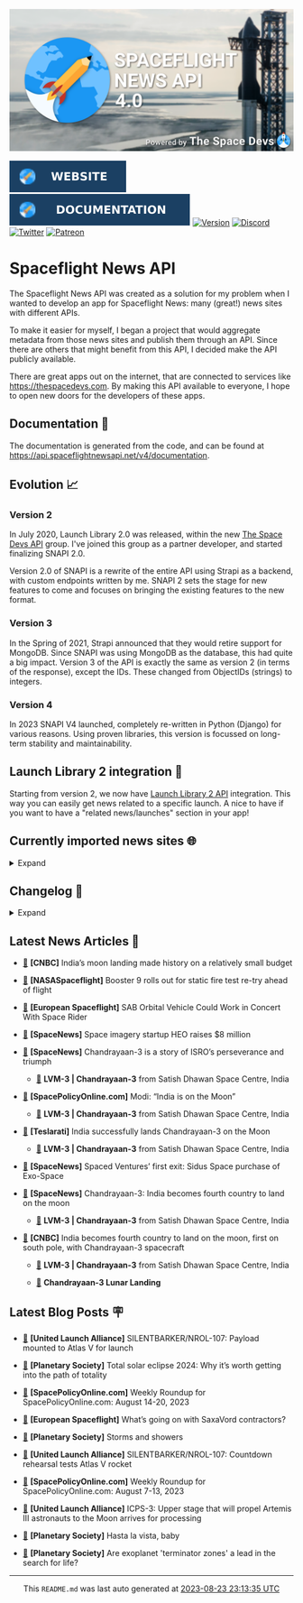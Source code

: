 ![Cover](https://raw.githubusercontent.com/TheSpaceDevs/spaceflightnewsapi/main/.github/profile/assets/snapi_poster.png)

[![Website](https://raw.githubusercontent.com/TheSpaceDevs/spaceflightnewsapi/main/.github/profile/assets/badge_snapi_website.svg)](https://spaceflightnewsapi.net/)
[![Documentation](https://raw.githubusercontent.com/TheSpaceDevs/spaceflightnewsapi/main/.github/profile/assets/badge_snapi_doc.svg)](https://api.spaceflightnewsapi.net/v4/docs)
[![Version](https://img.shields.io/github/v/release/TheSpaceDevs/spaceflightnewsapi?style=for-the-badge)](https://github.com/TheSpaceDevs/spaceflightnewsapi/releases/tag/v4.0.4)
[![Discord](https://img.shields.io/badge/Discord-%237289DA.svg?style=for-the-badge&logo=discord&logoColor=white)](https://discord.gg/p7ntkNA)
[![Twitter](https://img.shields.io/badge/Twitter-%231DA1F2.svg?style=for-the-badge&logo=Twitter&logoColor=white)](https://twitter.com/the_snapi)
[![Patreon](https://img.shields.io/badge/Patreon-F96854?style=for-the-badge&logo=patreon&logoColor=white)](https://www.patreon.com/TheSpaceDevs)

# Spaceflight News API

The Spaceflight News API was created as a solution for my problem when I wanted to develop an app for Spaceflight News: many (great!) news sites with different APIs.

To make it easier for myself, I began a project that would aggregate metadata from those news sites and publish them through an API. Since there are others that might benefit from this API, I decided make the API publicly available.

There are great apps out on the internet, that are connected to services like <https://thespacedevs.com>. By making this API available to everyone, I hope to open new doors for the developers of these apps.

## Documentation 📖

The documentation is generated from the code, and can be found at <https://api.spaceflightnewsapi.net/v4/documentation>.

## Evolution 📈

### Version 2

In July 2020, Launch Library 2.0 was released, within the new <a href="https://thespacedevs.com">The Space Devs API</a> group. I've joined this group as a partner developer, and started finalizing SNAPI 2.0.

Version 2.0 of SNAPI is a rewrite of the entire API using Strapi as a backend, with custom endpoints written by me.
SNAPI 2 sets the stage for new features to come and focuses on bringing the existing features to the new format.

### Version 3

In the Spring of 2021, Strapi announced that they would retire support for MongoDB. Since SNAPI was using MongoDB as the database, this had quite a big impact.
Version 3 of the API is exactly the same as version 2 (in terms of the response), except the IDs. These changed from ObjectIDs (strings) to integers.

### Version 4
In 2023 SNAPI V4 launched, completely re-written in Python (Django) for various reasons.
Using proven libraries, this version is focussed on long-term stability and maintainability.

## Launch Library 2 integration 🚀

Starting from version 2, we now have <a href="https://thespacedevs.com/llapi">Launch Library 2 API</a> integration. This way you can easily get news related to a specific launch.
A nice to have if you want to have a "related news/launches" section in your app!

## Currently imported news sites 🌐

<details>
<summary>Expand</summary>

- AmericaSpace
- Arstechnica
- Blue Origin
- CNBC
- ESA
- ElonX
- Euronews
- European Spaceflight
- Jet Propulsion Laboratory
- NASA
- NASASpaceflight
- National Geographic
- National Space Society
- Phys
- Planetary Society
- Reuters
- Space.com
- SpaceFlight Insider
- SpaceNews
- SpacePolicyOnline.com
- SpaceX
- Spaceflight Now
- SyFy
- TechCrunch
- Teslarati
- The Drive
- The Japan Times
- The Launch Pad
- The National
- The New York Times
- The Space Devs
- The Space Review
- The Verge
- The Wall Street Journal
- United Launch Alliance
- Virgin Galactic


</details>

## Changelog 📝
<details>
<summary>Expand</summary>

# V4.0.0

- Rewritten in Python and Django.

# V3.4.0

- Package updates
- Sentry fixes

# V3.0.0

- Package updates

### V3.2.0

- Various Sentry issues fixed

### V3.1.0

- Strapi updates
- Sentry updates
- Admin interface updates

### V3.0.0

- Switch to use Postgres as database

### V2.3.0

- The lost "article per (LL2) event" endpoint is back
- Changed the G4L logo on the site
- Added Sentry again, via the new Strapi plugin
- Changed from amqplib to amqp-connection-manager
- Updated to Strapi 3.5.3

### v2.2.0

- Dependency updates
- Code cleanup
- Admin side of things

### v2.1.0

- Backend changes on how new content is processed
- Package updates

### v2.0.0

- Complete rewrite of the app, focusing on existing features

</details>



## Latest News Articles 📰
- <a href="https://www.cnbc.com/2023/08/23/india-chandrayaan-3-moon-landing-came-at-small-cost.html" >🔗</a> **[CNBC]** India’s moon landing made history on a relatively small budget


- <a href="https://www.nasaspaceflight.com/2023/08/booster9_staticfireattempt2/" >🔗</a> **[NASASpaceflight]** Booster 9 rolls out for static fire test re-try ahead of flight


- <a href="https://europeanspaceflight.com/sab-orbital-vehicle-could-work-in-concert-with-space-rider/" >🔗</a> **[European Spaceflight]** SAB Orbital Vehicle Could Work in Concert With Space Rider


- <a href="https://spacenews.com/space-imagery-startup-heo-raises-8-million/" >🔗</a> **[SpaceNews]** Space imagery startup HEO raises $8 million


- <a href="https://spacenews.com/chandrayaan-3-is-a-story-of-isros-perseverance-and-triumph/" >🔗</a> **[SpaceNews]** Chandrayaan-3 is a story of ISRO’s perseverance and triumph


  - <a href="https://go4liftoff.com/launch/id/78f7c31d-4f29-482a-96d1-390b460a0a02" >🚀</a> **LVM-3 | Chandrayaan-3** from Satish Dhawan Space Centre, India



- <a href="https://spacepolicyonline.com/news/modi-india-is-on-the-moon/" >🔗</a> **[SpacePolicyOnline.com]** Modi: “India is on the Moon”


  - <a href="https://go4liftoff.com/launch/id/78f7c31d-4f29-482a-96d1-390b460a0a02" >🚀</a> **LVM-3 | Chandrayaan-3** from Satish Dhawan Space Centre, India



- <a href="https://www.teslarati.com/india-successfully-lands-chandrayaan-3-on-moon/" >🔗</a> **[Teslarati]** India successfully lands Chandrayaan-3 on the Moon


  - <a href="https://go4liftoff.com/launch/id/78f7c31d-4f29-482a-96d1-390b460a0a02" >🚀</a> **LVM-3 | Chandrayaan-3** from Satish Dhawan Space Centre, India



- <a href="https://spacenews.com/spaced-ventures-first-exit-sidus-space-purchase-of-exo-space/" >🔗</a> **[SpaceNews]** Spaced Ventures’ first exit: Sidus Space purchase of Exo-Space


- <a href="https://spacenews.com/chandrayaan-3-india-becomes-fourth-country-to-land-on-the-moon/" >🔗</a> **[SpaceNews]** Chandrayaan-3: India becomes fourth country to land on the moon


  - <a href="https://go4liftoff.com/launch/id/78f7c31d-4f29-482a-96d1-390b460a0a02" >🚀</a> **LVM-3 | Chandrayaan-3** from Satish Dhawan Space Centre, India



- <a href="https://www.cnbc.com/2023/08/23/india-chandrayaan-3-moon-mission.html" >🔗</a> **[CNBC]** India becomes fourth country to land on the moon, first on south pole, with Chandrayaan-3 spacecraft


  - <a href="https://go4liftoff.com/launch/id/78f7c31d-4f29-482a-96d1-390b460a0a02" >🚀</a> **LVM-3 | Chandrayaan-3** from Satish Dhawan Space Centre, India




  - <a href="https://go4liftoff.com/event/id/780" >📆</a> **Chandrayaan-3 Lunar Landing**




## Latest Blog Posts 🪧

- <a href="https://blog.ulalaunch.com/blog/silentbarker/nrol-107-payload-mate-mounted-to-atlas-v-for-launch" >🔗</a> **[United Launch Alliance]** SILENTBARKER/NROL-107: Payload mounted to Atlas V for launch


- <a href="https://www.planetary.org/articles/total-solar-eclipse-2024-path-of-totality" >🔗</a> **[Planetary Society]** Total solar eclipse 2024: Why it’s worth getting into the path of totality


- <a href="https://spacepolicyonline.com/news/weekly-roundup-for-spacepolicyonline-com-august-14-20-2023/" >🔗</a> **[SpacePolicyOnline.com]** Weekly Roundup for SpacePolicyOnline.com: August 14-20, 2023


- <a href="https://europeanspaceflight.substack.com/p/whats-going-on-with-saxavord-contractors" >🔗</a> **[European Spaceflight]** What’s going on with SaxaVord contractors?


- <a href="https://www.planetary.org/the-downlink/storms-and-showers" >🔗</a> **[Planetary Society]** Storms and showers


- <a href="https://blog.ulalaunch.com/blog/silentbarker/nrol-107-countdown-rehearsal-tests-atlas-v" >🔗</a> **[United Launch Alliance]** SILENTBARKER/NROL-107: Countdown rehearsal tests Atlas V rocket


- <a href="https://spacepolicyonline.com/news/weekly-roundup-for-spacepolicyonline-com-august-7-13-2023/" >🔗</a> **[SpacePolicyOnline.com]** Weekly Roundup for SpacePolicyOnline.com: August 7-13, 2023


- <a href="https://blog.ulalaunch.com/blog/icps-3-upperstage-that-will-propel-artemis-iii-astronauts-to-the-moon-arrives-for-processing" >🔗</a> **[United Launch Alliance]** ICPS-3: Upper stage that will propel Artemis III astronauts to the Moon arrives for processing


- <a href="https://www.planetary.org/the-downlink/hasta-la-vista-baby" >🔗</a> **[Planetary Society]** Hasta la vista, baby


- <a href="https://www.planetary.org/articles/exoplanet-terminator-zones-search-for-life" >🔗</a> **[Planetary Society]** Are exoplanet 'terminator zones' a lead in the search for life?




<hr>
  <div align="center">
  This <code>README.md</code> was last auto generated at <a href="https://www.timeanddate.com/worldclock/fixedtime.html?iso=20230823T231335">2023-08-23 23:13:35 UTC</a>
  <br>
</div>